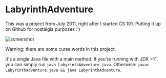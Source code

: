 # LabyrinthAdventure

This was a project from July 2011, right after I started CS 101. Putting it up on Github for nostalgia purposes :')

![screenshot](https://i.imgur.com/ZDaIJQD.png)

Warning: there are some curse words in this project.

It's a single Java file with a main method. If you're running with JDK >11, you can simply run `java LabyrinthAdventure.java`. Otherwise: `javac LabyrinthAdventure.java && java LabyrinthAdventure`.

